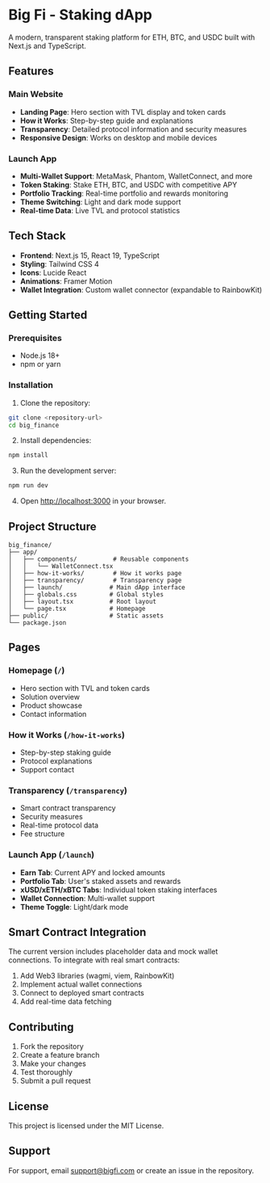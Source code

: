 # Big Fi - Staking dApp

A modern, transparent staking platform for ETH, BTC, and USDC built with Next.js and TypeScript.

## Features

### Main Website
- **Landing Page**: Hero section with TVL display and token cards
- **How it Works**: Step-by-step guide and explanations
- **Transparency**: Detailed protocol information and security measures
- **Responsive Design**: Works on desktop and mobile devices

### Launch App
- **Multi-Wallet Support**: MetaMask, Phantom, WalletConnect, and more
- **Token Staking**: Stake ETH, BTC, and USDC with competitive APY
- **Portfolio Tracking**: Real-time portfolio and rewards monitoring
- **Theme Switching**: Light and dark mode support
- **Real-time Data**: Live TVL and protocol statistics

## Tech Stack

- **Frontend**: Next.js 15, React 19, TypeScript
- **Styling**: Tailwind CSS 4
- **Icons**: Lucide React
- **Animations**: Framer Motion
- **Wallet Integration**: Custom wallet connector (expandable to RainbowKit)

## Getting Started

### Prerequisites
- Node.js 18+ 
- npm or yarn

### Installation

1. Clone the repository:
```bash
git clone <repository-url>
cd big_finance
```

2. Install dependencies:
```bash
npm install
```

3. Run the development server:
```bash
npm run dev
```

4. Open [http://localhost:3000](http://localhost:3000) in your browser.

## Project Structure

```
big_finance/
├── app/
│   ├── components/          # Reusable components
│   │   └── WalletConnect.tsx
│   ├── how-it-works/        # How it works page
│   ├── transparency/        # Transparency page
│   ├── launch/             # Main dApp interface
│   ├── globals.css         # Global styles
│   ├── layout.tsx          # Root layout
│   └── page.tsx            # Homepage
├── public/                 # Static assets
└── package.json
```

## Pages

### Homepage (`/`)
- Hero section with TVL and token cards
- Solution overview
- Product showcase
- Contact information

### How it Works (`/how-it-works`)
- Step-by-step staking guide
- Protocol explanations
- Support contact

### Transparency (`/transparency`)
- Smart contract transparency
- Security measures
- Real-time protocol data
- Fee structure

### Launch App (`/launch`)
- **Earn Tab**: Current APY and locked amounts
- **Portfolio Tab**: User's staked assets and rewards
- **xUSD/xETH/xBTC Tabs**: Individual token staking interfaces
- **Wallet Connection**: Multi-wallet support
- **Theme Toggle**: Light/dark mode

## Smart Contract Integration

The current version includes placeholder data and mock wallet connections. To integrate with real smart contracts:

1. Add Web3 libraries (wagmi, viem, RainbowKit)
2. Implement actual wallet connections
3. Connect to deployed smart contracts
4. Add real-time data fetching

## Contributing

1. Fork the repository
2. Create a feature branch
3. Make your changes
4. Test thoroughly
5. Submit a pull request

## License

This project is licensed under the MIT License.

## Support

For support, email support@bigfi.com or create an issue in the repository.
